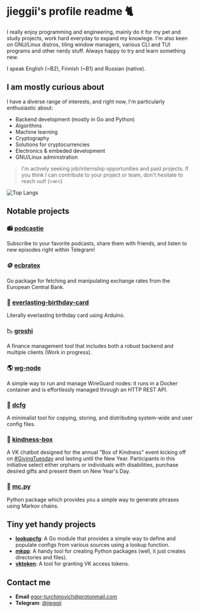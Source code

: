 # jieggii's profile readme 🐈 

I really enjoy programming and engineering, mainly do it for my pet and study projects, work hard everyday to expand my knowlege. I'm also keen on GNU/Linux distros, tiling window managers, various CLI and TUI programs and other nerdy stuff. Always happy to try and learn something new.

I speak English (~B2), Finnish (~B1) and Russian (native).

## I am mostly curious about
I have a diverse range of interests, and right now, I'm particularly enthusiastic about:

- Backend development (mostly in Go and Python)
- Algorithms
- Machine learning
- Cryptography
- Solutions for cryptocurrencies
- Electronics & embeded development
- GNU/Linux administration

> I'm actively seeking job/internship opportunities and paid projects. If you think I can contribute to your project or team, don't hesitate to reach out! (>w<)

![Top Langs](https://github-readme-stats.vercel.app/api/top-langs/?username=jieggii&layout=compact)

## Notable projects
### 📻 **[podcastie](https://github.com/jieggii/podcastie)**
Subscribe to your favorite podcasts, share them with friends, and listen to new episodes right within Telegram!

###  🪙 **[ecbratex](https://github.com/jieggii/ecbratex)**
Go package for fetching and manipulating exchange rates from the European Central Bank. 

### 🎂 **[everlasting-birthday-card](https://github.com/jieggii/everlasting-birthday-card)**
Literally everlasting birthday card using Arduino. 

### 📉 **[groshi](https://github.com/groshi-project)**
A finance management tool that includes both a robust backend and multiple clients (Work in progress).

### 🌎 **[wg-node](https://github.com/jieggii/wg-node)**
A simple way to run and manage WireGuard nodes: it runs in a Docker container and is effortlessly managed through an HTTP REST API.

### 📂 **[dcfg](https://github.com/jieggii/dcfg)**
A minimalist tool for copying, storing, and distributing system-wide and user config files.

### 💝 **[kindness-box](https://github.com/jieggii/kindness-box)**
A VK chatbot designed for the annual "Box of Kindness" event kicking off on [#GivingTuesday](https://www.givingtuesday.org/) and lasting until the New Year. Participants in this initiative select either orphans or individuals with disabilities, purchase desired gifts and present them on New Year's Day.

### 📝 **[mc.py](https://github.com/jieggii/mc.py)**
Python package which provides you a simple way to generate phrases using Markov chains.

## Tiny yet handy projects
- **[lookupcfg](https://github.com/jieggii/lookupcfg)**: A Go module that provides a simple way to define and populate configs from various sources using a lookup function.
- **[mkpp](https://github.com/jieggii/mkpp)**: A handy tool for creating Python packages (well, it just creates directories and files).
- **[vktoken](https://github.com/jieggii/vktoken)**: A tool for granting VK access tokens.

## Contact me
- **Email** [egor-turchinovich@protonmail.com](mailto:egor-turchinovich@protonmail.com)
- **Telegram**: [@jieggii](https://jieggii.t.me)
